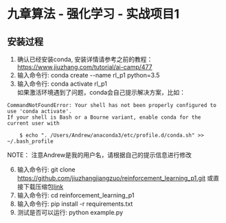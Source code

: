 # 九章算法 - 强化学习 - 实战项目1  

## 安装过程
1. 确认已经安装conda, 安装详情请参考之前的教程：https://www.jiuzhang.com/tutorial/ai-camp/477
2. 输入命令行: conda create --name rl_p1 python=3.5
3. 输入命令行: conda activate rl_p1   
如果激活环境遇到了问题，conda会自己提示解决方案，比如：
```
CommandNotFoundError: Your shell has not been properly configured to use 'conda activate'.
If your shell is Bash or a Bourne variant, enable conda for the current user with

    $ echo ". /Users/Andrew/anaconda3/etc/profile.d/conda.sh" >> ~/.bash_profile
```
NOTE： 注意Andrew是我的用户名，请根据自己的提示信息进行修改 

6. 输入命令行: git clone https://github.com/jiuzhangjiangzuo/reinforcement_learning_p1.git 或直接下载压缩包[link](https://github.com/jiuzhangjiangzuo/reinforcement_learning_p1/archive/master.zip)
7. 输入命令行: cd reinforcement_learning_p1
8. 输入命令行: pip install -r requirements.txt
9. 测试是否可以运行: python example.py
